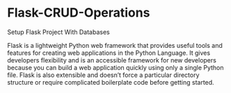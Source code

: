 # Flask-CRUD-Operations
Setup Flask Project With Databases

Flask is a lightweight Python web framework that provides useful tools and features for creating web applications in the Python Language. It gives developers flexibility and is an accessible framework for new developers because you can build a web application quickly using only a single Python file. Flask is also extensible and doesn’t force a particular directory structure or require complicated boilerplate code before getting started.